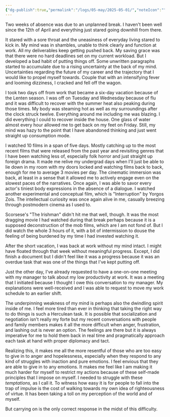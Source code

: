 ```yaml
---
{"dg-publish":true,"permalink":"/logs/05-may/2025-05-01/","noteIcon":"","created":"2025-05-01"}
---
```


Two weeks of absence was due to an unplanned break. I haven't been well since the 12th of April and everything just stared going downhill from there.

It stared with a sore throat and the uneasiness of everyday living stared to kick in. My mind was in shambles, unable to think clearly and function at work. All my deliverables keep getting pushed back. My saving grace was that there were no hard deadlines set on my current workload. But I developed a bad habit of putting things off. Some unwritten paragraphs started to accumulate due to a rising uncertainty at the back of my mind. Uncertainties regarding the future of my career and the trajectory that I would like to propel myself towards. Couple that with an intensifying fever and looming dizziness, I cracked and fell off the wagon.

I took two days off from work that became a six-day vacation because of the Lenten season. I was off on Tuesday and Wednesday because of flu and it was difficult to recover with the summer heat also peaking during those times. My body was steaming hot as well as my surroundings after the clock struck twelve. Everything around me including me was blazing. I did everything I could to recover inside the house. One glass of water almost every hour allowed me to get back on my feet on Friday. Still, my mind was hazy to the point that I have abandoned thinking and just went straight up consumption mode.

I watched 10 films in a span of five days. Mostly catching up to the most recent films that were released from the past year and revisiting genres that I have been watching less of, especially folk horror and just straight up foreign drama. It made me relive my undergrad days when I'll just be able to lie down in my room with my doors locked and watching films back to back, enough for me to average 3 movies per day. The cinematic immersion was back, at least in a sense that it allowed me to actively engage even on the slowest paces of the narratives. Once again, I was able to savor every actor's tiniest body expressions in the absence of a dialogue. I watched another experimental and conceptual film, which is "Interruption" by Yorgos Zois. The intellectual curiosity was once again alive in me, casually breezing through postmodern cinema as I used to.

Scorsese's "The Irishman" didn't hit me that well, though. It was the most dragging movie I had watched during that break perhaps because it is a supposed deconstruction of the mob films, which are I am not fond of. But I did watch the whole 3 hours of it, with a bit of intermission to douse the feeling of being burdened by my time I had invested watching it.

After the short vacation, I was back at work without my mind intact. I might have floated through that week without meaningful progress. Except, I did finish a document but I didn't feel like it was a progress because it was an overdue task that was one of the things that I've kept putting off. 

Just the other day, I've already requested to have a one-on-one meeting with my manager to talk about my low productivity at work. It was a meeting that I initiated because I thought I owe this conversation to my manager. My explanations were well-received and I was able to request to move my work schedule to an earlier shift.

The underpinning weakness of my mind is perhaps also the dwindling spirit inside of me. I feel more tired than ever in thinking that taking the right way to do things is such a Herculean task. It is possible that socialization and negotiation isn't really my forte but my recent conversations with people and family members makes it all the more difficult when anger, frustration, and lashing out is never an option. The feelings are there but it is always imperative for me to hold them back in real time and pragmatically approach each task at hand with proper diplomacy and tact.

Realizing this, it makes me all the more resentful of those who are too easy to give in to anger and hopelessness, especially when they respond to any kind of struggles with inaction and pure emotions. I feel envious that they are able to give in to any emotions. It makes me feel like I am making it much harder for myself to restrict my actions because of these self-made principles that I impose on myself. I needed to struggle with these *temptations,* as I call it. To witness how easy it is for people to fall into the trap of impulse is the cost of walking towards my own idea of righteousness of virtue. It has been taking a toll on my perception of the world and of myself. 

But carrying on is the only correct response in the midst of this difficulty.